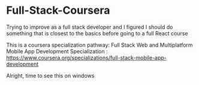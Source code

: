 # Full-Stack-Coursera
Trying to improve as a full stack developer and I figured I should do something that is closest to the basics before going to a full React course

This is a coursera specialization pathway:
Full Stack Web and Multiplatform Mobile App Development Specialization : https://www.coursera.org/specializations/full-stack-mobile-app-development

Alright, time to see this on windows
